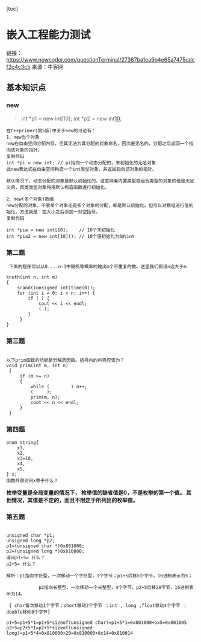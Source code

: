 [toc]
# 嵌入工程能力测试
链接：https://www.nowcoder.com/questionTerminal/27387ba1ea9b4e65a7475cdcf2c4c3c5
来源：牛客网
## 基本知识点
### new
>int *p1 = new int[10]; 
int *p2 = new int[10](); 

```
在C++primer(第5版)中关于new的讨论有：
1、new当个对象
new在自由空间分配内存，但其无法为其分配的对象命名，因次是无名的，分配之后返回一个指向该对象的指针。
复制代码
int *pi = new int; // pi指向一个动态分配的，未初始化的无名对象
此new表达式在自由空间构造一个int类型对象，并返回指向该对象的指针。

默认情况下，动态分配的对象是默认初始化的，这意味着内置类型或组合类型的对象的值是无定义的，而类类型对象将用默认构造函数进行初始化。

2、new(多个对象)数组
new分配的对象，不管单个对象还是多个对象的分配，都是默认初始化。但可以对数组进行值初始化，方法就是：在大小之后添加一对空括号。
复制代码
	
int *pia = new int[10];    // 10个未初始化
int *pia2 = new int[10](); // 10个值初始化为0的int
```
### 第二题
```
 下面的程序可以从0....n-1中随机等概率的输出m个不重复的数。这里我们假设n远大于m

knuth(int n, int m)
{ 
    srand((unsigned int)time(0)); 
    for (int i = 0; i < n; i++) { 
        if ( ) { 
            cout << i << endl;
            ( );
        }
     }
}
```

### 第三题

```

以下prim函数的功能是分解质因数。括号内的内容应该为？
void prim(int m, int n)
 {
     if (m >= n)
     {
         while (        ) n++;
         (     );
         prim(m, n);
         cout << n << endl;
     }
 }
```
### 第四题
```
enum string{    
    x1,    
    x2,    
    x3=10,    
    x4,    
    x5,    
} x;
函数外部访问x等于什么？ 
```

**枚举变量是全局变量的情况下， 枚举值的缺省值是0，不是枚举的第一个值。 其他情况，其值是不定的，而且不限定于所列出的枚举值。**

### 第五题
```

unsigned char *p1;
unsigned long *p2;
p1=(unsigned char *)0x801000;
p2=(unsigned long *)0x810000;
请问p1+5= 什么？
p2+5= 什么？ 
```

````
解析：p1指向字符型，一次移动一个字符型，1个字节；p1+5后移5个字节，16进制表示为5；

            p2指向长整型，一次移动一个长整型，4个字节，p2+5后移20字节，16进制表示为14。

 { char每次移动1个字节；short移动2个字节 ；int , long ,float移动4个字节 ；double移动8个字节}

p1+5=p1+5*1=p1+5*sizeof(unsigned char)=p1+5*1=0x801000+ox5=0x801005 
p2+5=p2+5*1=p2+5*sizeof(unsigned long)=p1+5*4=0x810000+20=0x810000+0x14=0x810014 
 ````